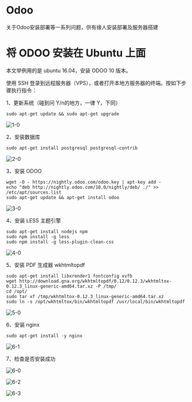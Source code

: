 # Odoo
关于Odoo安装部署等一系列问题，供有缘人安装部署及服务器搭建

# 将 ODOO 安装在 Ubuntu 上面

本文举例用的是 ubuntu 16.04，安装 ODOO 10 版本。

使用 SSH 登录到远程服务器（VPS），或者打开本地方服务器的终端。按如下步骤执行指令：

1、更新系统（碰到问 Y/n的地方，一律 Y，下同）

```
sudo apt-get update && sudo apt-get upgrade
```

![1-0](http://zhflash.com/wp-content/uploads/2016/10/1-0.png)

2、安装数据库

```
sudo apt-get install postgresql postgresql-contrib
```

![2-0](http://zhflash.com/wp-content/uploads/2016/10/2-0.png)

3、安装 ODOO

```
wget -O - https://nightly.odoo.com/odoo.key | apt-key add -
echo "deb http://nightly.odoo.com/10.0/nightly/deb/ ./" >> /etc/apt/sources.list
sudo apt-get update && apt-get install odoo
```

![3-0](http://zhflash.com/wp-content/uploads/2016/10/3-0.png)

4、安装 LESS 主题引擎

```
sudo apt-get install nodejs npm
sudo npm install -g less
sudo npm install -g less-plugin-clean-css
```

![4-0](http://zhflash.com/wp-content/uploads/2016/10/4-0.png)

5、安装 PDF 生成器 wkhtmltopdf

```
sudo apt-get install libxrender1 fontconfig xvfb
wget http://download.gna.org/wkhtmltopdf/0.12/0.12.3/wkhtmltox-0.12.3_linux-generic-amd64.tar.xz -P /tmp/
cd /opt/
sudo tar xf /tmp/wkhtmltox-0.12.3_linux-generic-amd64.tar.xz
sudo ln -s /opt/wkhtmltox/bin/wkhtmltopdf /usr/local/bin/wkhtmltopdf
```

![5-0](http://zhflash.com/wp-content/uploads/2016/10/5-0.png)

6、安装 nginx

```
sudo apt-get install -y nginx
```

![6-1](http://zhflash.com/wp-content/uploads/2016/10/6-1.png)

7、检查是否安装成功

![6-0](http://zhflash.com/wp-content/uploads/2016/10/6-0.png)

![6-2](http://zhflash.com/wp-content/uploads/2016/10/6-2.png)

![6-3](http://zhflash.com/wp-content/uploads/2016/10/6-3.png)


